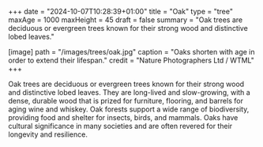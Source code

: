 +++
date = "2024-10-07T10:28:39+01:00"
title = "Oak"
type = "tree"
maxAge = 1000
maxHeight = 45
draft = false
summary = "Oak trees are deciduous or evergreen trees known for their strong wood and distinctive lobed leaves." 

[image]
path = "/images/trees/oak.jpg"
caption = "Oaks shorten with age in order to extend their lifespan."
credit = "Nature Photographers Ltd / WTML"
+++

Oak trees are deciduous or evergreen trees known for their strong wood and distinctive lobed leaves. They are long-lived and slow-growing, with a dense, durable wood that is prized for furniture, flooring, and barrels for aging wine and whiskey. Oak forests support a wide range of biodiversity, providing food and shelter for insects, birds, and mammals. Oaks have cultural significance in many societies and are often revered for their longevity and resilience.
